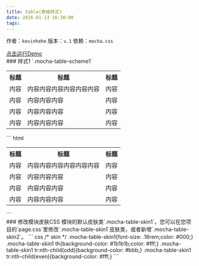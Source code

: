 ```yaml
---
title: table(表格样式)
date: 2016-01-13 16:30:00
tags:
---
```

作者：`kevinhehe`
版本：`v.1`
依赖：`mocha.css`
<div class="demo-qrcode"><a id="QRcode" href="http://tgideas.github.io/mocha/demo/table/demo.html" target="_blank">点击运行Demo</a></div>
### 样式1 `.mocha-table-scheme1`
<div class="demo-preview"><div class="box-w320 box-h520"><table class="mocha-table mocha-table-scheme1 mocha-table-skin1"><tr><th>标题</th><th>标题</th><th>标题</th></tr><tr><td>内容</td><td>内容内容内容内容内容内容</td><td>内容</td></tr><tr><td>内容</td><td>内容内容内容</td><td>内容</td></tr><tr><td>内容</td><td>内容内容内容</td><td>内容</td></tr><tr><td>内容</td><td>内容内容内容</td><td>内容</td></tr></table></div>
``` html
<table class="mocha-table mocha-table-scheme1 mocha-table-skin1">
    <tr>
        <th>标题</th>
        <th>标题</th>
        <th>标题</th>
    </tr>
    <tr>
        <td>内容</td>
        <td>内容内容内容内容内容内容</td>
        <td>内容</td>
    </tr>
    <tr>
        <td>内容</td>
        <td>内容内容内容</td>
        <td>内容</td>
    </tr>
    <tr>
        <td>内容</td>
        <td>内容内容内容</td>
        <td>内容</td>
    </tr>
    <tr>
        <td>内容</td>
        <td>内容内容内容</td>
        <td>内容</td>
    </tr>
</table>
```
</div>
### 修改模块皮肤CSS 
模块的默认皮肤类`.mocha-table-skin1`，您可以在您项目的`page.css`里修改`.mocha-table-skin1`皮肤类，或者新增`.mocha-table-skin2`。
``` css
/* skin */
.mocha-table-skin1{font-size: .16rem;color: #000;}
.mocha-table-skin1 th{background-color: #1b1b1b;color: #fff;}
.mocha-table-skin1 tr:nth-child(odd){background-color: #bbb;}
.mocha-table-skin1 tr:nth-child(even){background-color: #fff;}
```